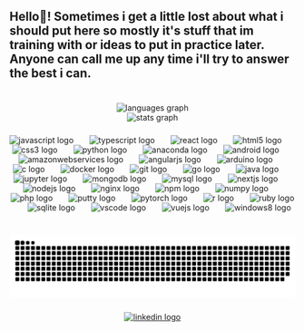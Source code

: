 <h2 align="left">Hello👋! Sometimes i get a little lost about what i should put here so mostly it's stuff that im training with or ideas to put in practice later.<br>Anyone can call me up any time i'll try to answer the best i can.</h2>

###

<br clear="both">

<div align="center">
  <img src="https://github-readme-stats.vercel.app/api/top-langs?username=maxjonata&locale=en&hide_title=false&layout=compact&card_width=320&langs_count=10&theme=panda&hide_border=false" height="282" alt="languages graph" /> <br>
  <img src="https://github-readme-stats.vercel.app/api?username=maxjonata&hide_title=false&hide_rank=false&show_icons=true&include_all_commits=true&count_private=true&disable_animations=false&theme=panda&locale=en&hide_border=false" height="176" alt="stats graph"  />
</div>

###

<div align="center">
  <img src="https://cdn.jsdelivr.net/gh/devicons/devicon/icons/javascript/javascript-original.svg" height="46" alt="javascript logo"  />
  <img width="20" />
  <img src="https://cdn.jsdelivr.net/gh/devicons/devicon/icons/typescript/typescript-original.svg" height="46" alt="typescript logo"  />
  <img width="20" />
  <img src="https://cdn.jsdelivr.net/gh/devicons/devicon/icons/react/react-original.svg" height="46" alt="react logo"  />
  <img width="20" />
  <img src="https://cdn.jsdelivr.net/gh/devicons/devicon/icons/html5/html5-original.svg" height="46" alt="html5 logo"  />
  <img width="20" />
  <img src="https://cdn.jsdelivr.net/gh/devicons/devicon/icons/css3/css3-original.svg" height="46" alt="css3 logo"  />
  <img width="20" />
  <img src="https://cdn.jsdelivr.net/gh/devicons/devicon/icons/python/python-original.svg" height="46" alt="python logo"  />
  <img width="20" />
  <img src="https://cdn.jsdelivr.net/gh/devicons/devicon/icons/anaconda/anaconda-original.svg" height="46" alt="anaconda logo"  />
  <img width="20" />
  <img src="https://cdn.jsdelivr.net/gh/devicons/devicon/icons/android/android-original.svg" height="46" alt="android logo"  />
  <img width="20" />
  <img src="https://cdn.jsdelivr.net/gh/devicons/devicon/icons/amazonwebservices/amazonwebservices-line-wordmark.svg" height="46" alt="amazonwebservices logo"  />
  <img width="20" />
  <img src="https://cdn.jsdelivr.net/gh/devicons/devicon/icons/angularjs/angularjs-original.svg" height="46" alt="angularjs logo"  />
  <img width="20" />
  <img src="https://cdn.jsdelivr.net/gh/devicons/devicon/icons/arduino/arduino-original.svg" height="46" alt="arduino logo"  />
  <img width="20" />
  <img src="https://cdn.jsdelivr.net/gh/devicons/devicon/icons/c/c-original.svg" height="46" alt="c logo"  />
  <img width="20" />
  <img src="https://cdn.jsdelivr.net/gh/devicons/devicon/icons/docker/docker-original.svg" height="46" alt="docker logo"  />
  <img width="20" />
  <img src="https://cdn.jsdelivr.net/gh/devicons/devicon/icons/git/git-original.svg" height="46" alt="git logo"  />
  <img width="20" />
  <img src="https://cdn.jsdelivr.net/gh/devicons/devicon/icons/go/go-original.svg" height="46" alt="go logo"  />
  <img width="20" />
  <img src="https://cdn.jsdelivr.net/gh/devicons/devicon/icons/java/java-original.svg" height="46" alt="java logo"  />
  <img width="20" />
  <img src="https://cdn.jsdelivr.net/gh/devicons/devicon/icons/jupyter/jupyter-original.svg" height="46" alt="jupyter logo"  />
  <img width="20" />
  <img src="https://cdn.jsdelivr.net/gh/devicons/devicon/icons/mongodb/mongodb-original.svg" height="46" alt="mongodb logo"  />
  <img width="20" />
  <img src="https://cdn.jsdelivr.net/gh/devicons/devicon/icons/mysql/mysql-original.svg" height="46" alt="mysql logo"  />
  <img width="20" />
  <img src="https://cdn.jsdelivr.net/gh/devicons/devicon/icons/nextjs/nextjs-original.svg" height="46" alt="nextjs logo"  />
  <img width="20" />
  <img src="https://cdn.jsdelivr.net/gh/devicons/devicon/icons/nodejs/nodejs-original.svg" height="46" alt="nodejs logo"  />
  <img width="20" />
  <img src="https://cdn.jsdelivr.net/gh/devicons/devicon/icons/nginx/nginx-original.svg" height="46" alt="nginx logo"  />
  <img width="20" />
  <img src="https://cdn.jsdelivr.net/gh/devicons/devicon/icons/npm/npm-original-wordmark.svg" height="46" alt="npm logo"  />
  <img width="20" />
  <img src="https://cdn.jsdelivr.net/gh/devicons/devicon/icons/numpy/numpy-original.svg" height="46" alt="numpy logo"  />
  <img width="20" />
  <img src="https://cdn.jsdelivr.net/gh/devicons/devicon/icons/php/php-original.svg" height="46" alt="php logo"  />
  <img width="20" />
  <img src="https://cdn.jsdelivr.net/gh/devicons/devicon/icons/putty/putty-original.svg" height="46" alt="putty logo"  />
  <img width="20" />
  <img src="https://cdn.jsdelivr.net/gh/devicons/devicon/icons/pytorch/pytorch-original.svg" height="46" alt="pytorch logo"  />
  <img width="20" />
  <img src="https://cdn.jsdelivr.net/gh/devicons/devicon/icons/r/r-original.svg" height="46" alt="r logo"  />
  <img width="20" />
  <img src="https://cdn.jsdelivr.net/gh/devicons/devicon/icons/ruby/ruby-original.svg" height="46" alt="ruby logo"  />
  <img width="20" />
  <img src="https://cdn.jsdelivr.net/gh/devicons/devicon/icons/sqlite/sqlite-original.svg" height="46" alt="sqlite logo"  />
  <img width="20" />
  <img src="https://cdn.jsdelivr.net/gh/devicons/devicon/icons/vscode/vscode-original.svg" height="46" alt="vscode logo"  />
  <img width="20" />
  <img src="https://cdn.jsdelivr.net/gh/devicons/devicon/icons/vuejs/vuejs-original.svg" height="46" alt="vuejs logo"  />
  <img width="20" />
  <img src="https://cdn.jsdelivr.net/gh/devicons/devicon/icons/windows8/windows8-original.svg" height="46" alt="windows8 logo"  />
</div>

###

<br clear="both">

<img src="https://raw.githubusercontent.com/maxjonata/maxjonata/output/snake.svg" alt="Snake animation" />

###

<div align="center">
  <a href="https://www.linkedin.com/in/joaoalfredof-furtado/" target="_blank">
    <img src="https://img.shields.io/static/v1?message=LinkedIn&logo=linkedin&label=&color=0077B5&logoColor=white&labelColor=&style=flat" height="35" alt="linkedin logo"  />
  </a>
</div>

###
